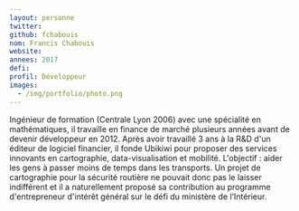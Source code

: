 ```yaml
---
layout: personne
twitter: 
github: fchabouis
nom: Francis Chabouis
website:
annees: 2017
defi: 
profil: Développeur
images:
  - /img/portfolio/photo.png
---
```


Ingénieur de formation (Centrale Lyon 2006) avec une spécialité en
mathématiques, il travaille en finance de marché plusieurs années
avant de devenir développeur en 2012.  Après avoir travaillé 3 ans à
la R&D d'un éditeur de logiciel financier, il fonde Ubikiwi pour
proposer des services innovants en cartographie, data-visualisation et
mobilité. L'objectif : aider les gens à passer moins de temps dans les
transports. Un projet de cartographie pour la sécurité routière ne
pouvait donc pas le laisser indifférent et il a naturellement proposé
sa contribution au programme d'entrepreneur d'intérêt général sur le
défi du ministère de l’Intérieur.
